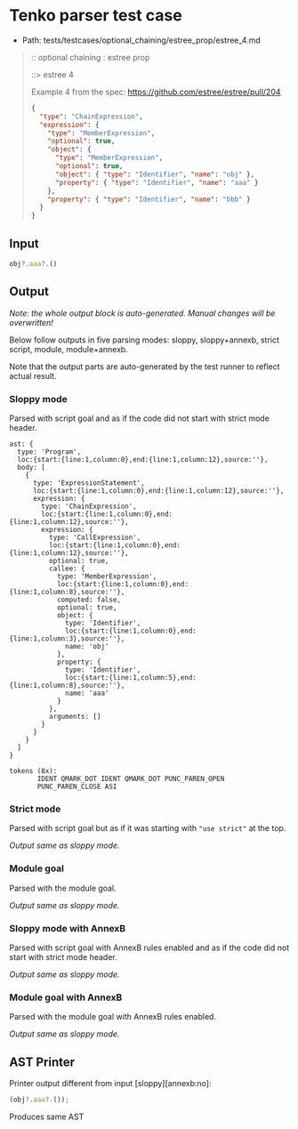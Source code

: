 # Tenko parser test case

- Path: tests/testcases/optional_chaining/estree_prop/estree_4.md

> :: optional chaining : estree prop
>
> ::> estree 4
>
> Example 4 from the spec: https://github.com/estree/estree/pull/204
>
> ```json
> {
>   "type": "ChainExpression",
>   "expression": {
>     "type": "MemberExpression",
>     "optional": true,
>     "object": {
>       "type": "MemberExpression",
>       "optional": true,
>       "object": { "type": "Identifier", "name": "obj" },
>       "property": { "type": "Identifier", "name": "aaa" }
>     },
>     "property": { "type": "Identifier", "name": "bbb" }
>   }
> }
> ```

## Input

`````js
obj?.aaa?.()
`````

## Output

_Note: the whole output block is auto-generated. Manual changes will be overwritten!_

Below follow outputs in five parsing modes: sloppy, sloppy+annexb, strict script, module, module+annexb.

Note that the output parts are auto-generated by the test runner to reflect actual result.

### Sloppy mode

Parsed with script goal and as if the code did not start with strict mode header.

`````
ast: {
  type: 'Program',
  loc:{start:{line:1,column:0},end:{line:1,column:12},source:''},
  body: [
    {
      type: 'ExpressionStatement',
      loc:{start:{line:1,column:0},end:{line:1,column:12},source:''},
      expression: {
        type: 'ChainExpression',
        loc:{start:{line:1,column:0},end:{line:1,column:12},source:''},
        expression: {
          type: 'CallExpression',
          loc:{start:{line:1,column:0},end:{line:1,column:12},source:''},
          optional: true,
          callee: {
            type: 'MemberExpression',
            loc:{start:{line:1,column:0},end:{line:1,column:8},source:''},
            computed: false,
            optional: true,
            object: {
              type: 'Identifier',
              loc:{start:{line:1,column:0},end:{line:1,column:3},source:''},
              name: 'obj'
            },
            property: {
              type: 'Identifier',
              loc:{start:{line:1,column:5},end:{line:1,column:8},source:''},
              name: 'aaa'
            }
          },
          arguments: []
        }
      }
    }
  ]
}

tokens (8x):
       IDENT QMARK_DOT IDENT QMARK_DOT PUNC_PAREN_OPEN
       PUNC_PAREN_CLOSE ASI
`````

### Strict mode

Parsed with script goal but as if it was starting with `"use strict"` at the top.

_Output same as sloppy mode._

### Module goal

Parsed with the module goal.

_Output same as sloppy mode._

### Sloppy mode with AnnexB

Parsed with script goal with AnnexB rules enabled and as if the code did not start with strict mode header.

_Output same as sloppy mode._

### Module goal with AnnexB

Parsed with the module goal with AnnexB rules enabled.

_Output same as sloppy mode._

## AST Printer

Printer output different from input [sloppy][annexb:no]:

````js
(obj?.aaa?.());
````

Produces same AST
